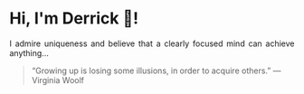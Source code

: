 # Hi, I'm Derrick 👋!
<p align="justify">I admire uniqueness and believe that a clearly focused mind can achieve anything...</p> 
<!-- #quote-start -->
<blockquote>&ldquo;Growing up is losing some illusions, in order to acquire others.&rdquo; &mdash; <footer>Virginia Woolf</footer></blockquote>
<!-- #quote-end -->
